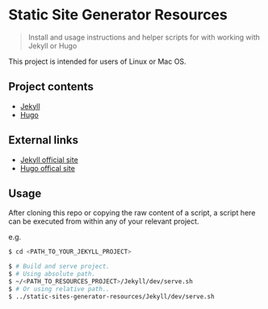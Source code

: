 # Static Site Generator Resources
> Install and usage instructions and helper scripts for with working with Jekyll or Hugo


This project is intended for users of Linux or Mac OS.

## Project contents

- [Jekyll](Jekyll)
- [Hugo](Hugo)

## External links

- [Jekyll official site](http://jekyllrb.com/)
- [Hugo offical site](https://gohugo.io/)

## Usage

After cloning this repo or copying the raw content of a script, a script here can be executed from within any of your relevant project. 

e.g.

```bash
$ cd <PATH_TO_YOUR_JEKYLL_PROJECT>

$ # Build and serve project.
$ # Using absolute path.
$ ~/<PATH_TO_RESOURCES_PROJECT>/Jekyll/dev/serve.sh
$ # Or using relative path..
$ ../static-sites-generator-resources/Jekyll/dev/serve.sh
```
